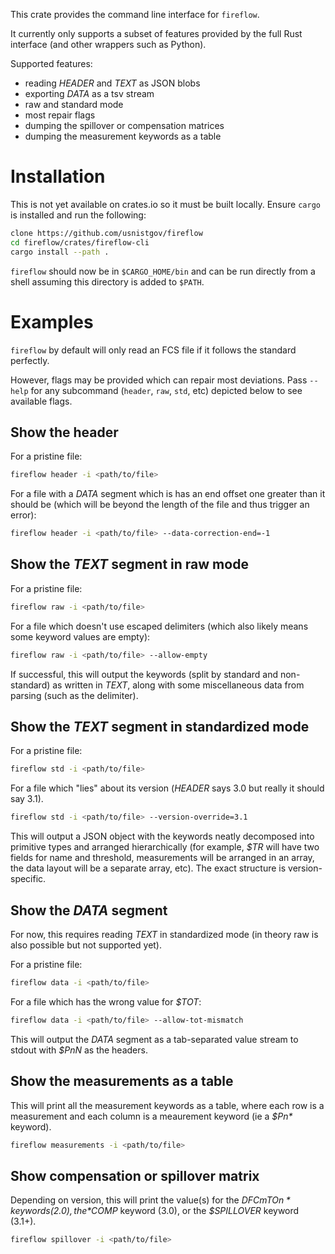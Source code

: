 This crate provides the command line interface for `fireflow`.

It currently only supports a subset of features provided by the full Rust
interface (and other wrappers such as Python).

Supported features:

* reading *HEADER* and *TEXT* as JSON blobs
* exporting *DATA* as a tsv stream
* raw and standard mode
* most repair flags
* dumping the spillover or compensation matrices
* dumping the measurement keywords as a table

# Installation

This is not yet available on crates.io so it must be built locally. Ensure
`cargo` is installed and run the following:

``` bash
clone https://github.com/usnistgov/fireflow
cd fireflow/crates/fireflow-cli
cargo install --path .
```

`fireflow` should now be in `$CARGO_HOME/bin` and can be run directly from a
shell assuming this directory is added to `$PATH`.

# Examples

`fireflow` by default will only read an FCS file if it follows the standard
perfectly.

However, flags may be provided which can repair most deviations. Pass `--help`
for any subcommand (`header`, `raw`, `std`, etc) depicted below to see available
flags.

## Show the header

For a pristine file:

``` bash
fireflow header -i <path/to/file>
```

For a file with a *DATA* segment which is has an end offset one greater than it
should be (which will be beyond the length of the file and thus trigger an
error):

``` bash
fireflow header -i <path/to/file> --data-correction-end=-1
```

## Show the *TEXT* segment in raw mode

For a pristine file:

``` bash
fireflow raw -i <path/to/file>
```

For a file which doesn't use escaped delimiters (which also likely means some
keyword values are empty):

``` bash
fireflow raw -i <path/to/file> --allow-empty
```

If successful, this will output the keywords (split by standard and
non-standard) as written in *TEXT*, along with some miscellaneous data from
parsing (such as the delimiter).

## Show the *TEXT* segment in standardized mode

For a pristine file:

``` bash
fireflow std -i <path/to/file>
```

For a file which "lies" about its version (*HEADER* says 3.0 but really it
should say 3.1).

``` bash
fireflow std -i <path/to/file> --version-override=3.1
```

This will output a JSON object with the keywords neatly decomposed into
primitive types and arranged hierarchically (for example, *$TR* will have two
fields for name and threshold, measurements will be arranged in an array, the
data layout will be a separate array, etc). The exact structure is
version-specific.

## Show the *DATA* segment

For now, this requires reading *TEXT* in standardized mode (in theory raw is
also possible but not supported yet).

For a pristine file:

``` bash
fireflow data -i <path/to/file>
```

For a file which has the wrong value for *$TOT*:

``` bash
fireflow data -i <path/to/file> --allow-tot-mismatch
```

This will output the *DATA* segment as a tab-separated value stream to stdout
with *$PnN* as the headers.

## Show the measurements as a table

This will print all the measurement keywords as a table, where each row is a
measurement and each column is a meaurement keyword (ie a *$Pn\** keyword).

``` bash
fireflow measurements -i <path/to/file>
```

## Show compensation or spillover matrix

Depending on version, this will print the value(s) for the *$DFCmTOn* keywords
(2.0), the *$COMP* keyword (3.0), or the *$SPILLOVER* keyword (3.1+).


``` bash
fireflow spillover -i <path/to/file>
```
